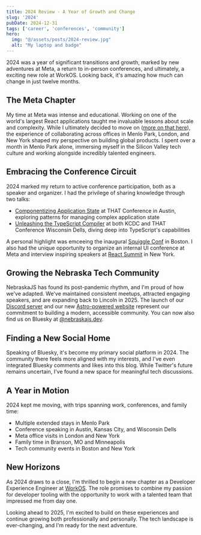 ```yaml
---
title: 2024 Review - A Year of Growth and Change
slug: '2024'
pubDate: 2024-12-31
tags: ['career', 'conferences', 'community']
hero:
  img: "@/assets/posts/2024-review.jpg"
  alt: "My laptop and badge"
---
```


2024 was a year of significant transitions and growth, marked by new adventures at Meta, a return to in-person conferences, and ultimately, a exciting new role at WorkOS. Looking back, it's amazing how much can change in just twelve months.

## The Meta Chapter

My time at Meta was intense and educational. Working on one of the world's largest React applications taught me invaluable lessons about scale and complexity. While I ultimately decided to move on ([more on that here](/posts/on-leaving-meta)), the experience of collaborating across offices in Menlo Park, London, and New York shaped my perspective on building global products. I spent over a month in Menlo Park alone, immersing myself in the Silicon Valley tech culture and working alongside incredibly talented engineers.

## Embracing the Conference Circuit

2024 marked my return to active conference participation, both as a speaker and organizer. I had the privilege of sharing knowledge through two talks:

- [Componentizing Application State](/speaking/componentizing-application-state) at THAT Conference in Austin, exploring patterns for managing complex application state
- [Unleashing the TypeScript Compiler](/speaking/unleashing-the-typescript-compiler) at both KCDC and THAT Conference Wisconsin Dells, diving deep into TypeScript's capabilities

A personal highlight was emceeing the inaugural [Squiggle Conf](/posts/emceeing-squiggle-conf) in Boston. I also had the unique opportunity to organize an internal UI conference at Meta and interview inspiring speakers at [React Summit](/posts/react-summit-2024) in New York.

## Growing the Nebraska Tech Community

NebraskaJS has found its post-pandemic rhythm, and I'm proud of how we've adapted. We've maintained consistent meetups, attracted engaging speakers, and are expanding back to Lincoln in 2025. The launch of our [Discord server](https://discord.gg/JJaFMgscWf) and our new [Astro-powered website](https://github.com/NebraskaJS/nebraskajs.com/tree/nebraskajs-modern) represent our commitment to building a modern, accessible community. You can now also find us on Bluesky at [@nebraskajs.dev](https://bsky.app/profile/nebraskajs.dev).

## Finding a New Social Home

Speaking of Bluesky, it's become my primary social platform in 2024. The community there feels more aligned with my interests, and I've even integrated Bluesky comments and likes into this blog. While Twitter's future remains uncertain, I've found a new space for meaningful tech discussions.

## A Year in Motion

2024 kept me moving, with trips spanning work, conferences, and family time:
- Multiple extended stays in Menlo Park
- Conference speaking in Austin, Kansas City, and Wisconsin Dells
- Meta office visits in London and New York
- Family time in Branson, MO and Minneapolis
- Tech community events in Boston and New York

## New Horizons

As 2024 draws to a close, I'm thrilled to begin a new chapter as a Developer Experience Engineer at [WorkOS](https://workos.com). The role promises to combine my passion for developer tooling with the opportunity to work with a talented team that impressed me from day one.

Looking ahead to 2025, I'm excited to build on these experiences and continue growing both professionally and personally. The tech landscape is ever-changing, and I'm ready for the next adventure.
